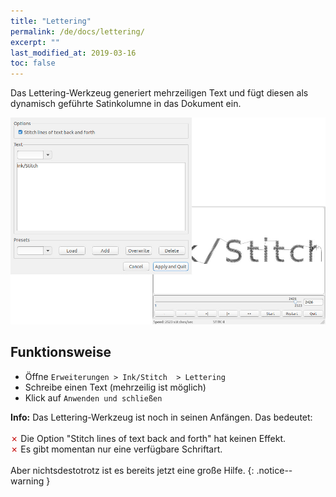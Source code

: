 ```yaml
---
title: "Lettering"
permalink: /de/docs/lettering/
excerpt: ""
last_modified_at: 2019-03-16
toc: false
---
```

Das Lettering-Werkzeug generiert mehrzeiligen Text und fügt diesen als dynamisch geführte Satinkolumne in das Dokument ein.

![Lettering Extensions](/assets/images/docs/lettering.jpg)

## Funktionsweise

* Öffne `Erweiterungen > Ink/Stitch  > Lettering`
* Schreibe einen Text (mehrzeilig ist möglich)
* Klick auf `Anwenden und schließen`

**Info:** Das Lettering-Werkzeug ist noch in seinen Anfängen. Das bedeutet:<br><br>
<span style="color: #c50505;">✗</span> Die Option "Stitch lines of text back and forth" hat keinen Effekt.<br>
<span style="color: #c50505;">✗</span> Es gibt momentan nur eine verfügbare Schriftart.<br><br>
Aber nichtsdestotrotz ist es bereits jetzt eine große Hilfe.
{: .notice--warning }
